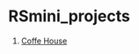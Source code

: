 # RSmini_projects
1.  [Coffe House](https://anzhelika007.github.io/RSmini_projects/coffe-house/index.html)
